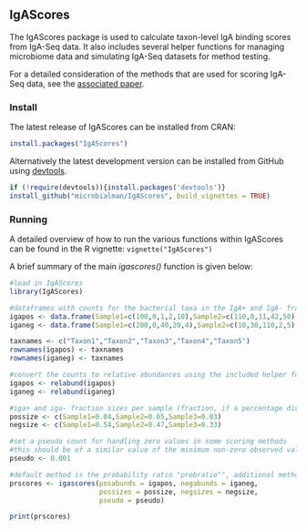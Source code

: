 ## IgAScores

The IgAScores package is used to calculate taxon-level IgA binding scores from IgA-Seq data.
It also includes several helper functions for managing microbiome data and simulating IgA-Seq datasets for method testing. 

For a detailed consideration of the methods that are used for scoring IgA-Seq data, see the [associated paper](https://biorxiv.org/cgi/content/short/2020.08.19.257501v1).

### Install

The latest release of IgAScores can be installed from CRAN:

```r
install.packages("IgAScores")
```

Alternatively the latest development version can be installed from GitHub using [devtools](https://github.com/r-lib/devtools).

```r
if (!require(devtools)){install.packages('devtools')}
install_github("microbialman/IgAScores", build_vignettes = TRUE)
```

### Running

A detailed overview of how to run the various functions within IgAScores can be found in the R vignette: `vignette("IgAScores")`

A brief summary of the main *igascores()* function is given below:

```r
#load in IgAScores
library(IgAScores)

#dataframes with counts for the bacterial taxa in the IgA+ and IgA- fractions, as would be produced by 16S rRNA appraoches such as DADA2
igapos <- data.frame(Sample1=c(100,0,1,2,10),Sample2=c(110,0,11,42,50),Sample3=c(140,60,10,3,0))
iganeg <- data.frame(Sample1=c(200,0,40,20,4),Sample2=c(10,30,110,2,5),Sample3=c(30,20,0,123,20))

taxnames <- c("Taxon1","Taxon2","Taxon3","Taxon4","Taxon5")
rownames(igapos) <- taxnames
rownames(iganeg) <- taxnames

#convert the counts to relative abundances using the included helper function
igapos <- relabund(igapos)
iganeg <- relabund(iganeg)

#iga+ and iga- fraction sizes per sample (fraction, if a percentage divide by 100)
possize <- c(Sample1=0.04,Sample2=0.05,Sample3=0.03)
negsize <- c(Sample1=0.54,Sample2=0.47,Sample3=0.33)

#set a pseudo count for handling zero values in some scoring methods
#this should be of a similar value of the minimum non-zero observed value (e.g. if minum values is 0.007 use 0.001)
pseudo <- 0.001

#default method is the probability ratio "probratio"", additional methods available are "prob"", "kau"" and "palm".
prscores <- igascores(posabunds = igapos, negabunds = iganeg, 
                      possizes = possize, negsizes = negsize, 
                      pseudo = pseudo)

print(prscores)

```

